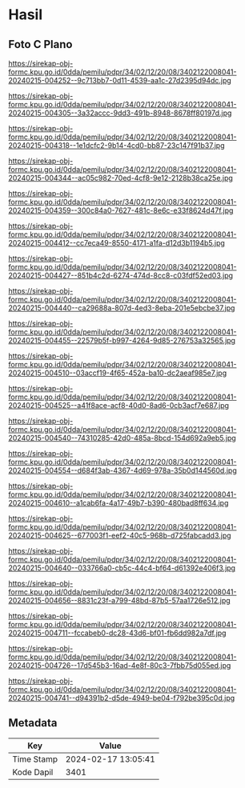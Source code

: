 # Hasil

## Foto C Plano

https://sirekap-obj-formc.kpu.go.id/0dda/pemilu/pdpr/34/02/12/20/08/3402122008041-20240215-004252--9c713bb7-0d11-4539-aa1c-27d2395d94dc.jpg

https://sirekap-obj-formc.kpu.go.id/0dda/pemilu/pdpr/34/02/12/20/08/3402122008041-20240215-004305--3a32accc-9dd3-491b-8948-8678ff80197d.jpg

https://sirekap-obj-formc.kpu.go.id/0dda/pemilu/pdpr/34/02/12/20/08/3402122008041-20240215-004318--1e1dcfc2-9b14-4cd0-bb87-23c147f91b37.jpg

https://sirekap-obj-formc.kpu.go.id/0dda/pemilu/pdpr/34/02/12/20/08/3402122008041-20240215-004344--ac05c982-70ed-4cf8-9e12-2128b38ca25e.jpg

https://sirekap-obj-formc.kpu.go.id/0dda/pemilu/pdpr/34/02/12/20/08/3402122008041-20240215-004359--300c84a0-7627-481c-8e6c-e33f8624d47f.jpg

https://sirekap-obj-formc.kpu.go.id/0dda/pemilu/pdpr/34/02/12/20/08/3402122008041-20240215-004412--cc7eca49-8550-4171-a1fa-d12d3b1194b5.jpg

https://sirekap-obj-formc.kpu.go.id/0dda/pemilu/pdpr/34/02/12/20/08/3402122008041-20240215-004427--851b4c2d-6274-474d-8cc8-c03fdf52ed03.jpg

https://sirekap-obj-formc.kpu.go.id/0dda/pemilu/pdpr/34/02/12/20/08/3402122008041-20240215-004440--ca29688a-807d-4ed3-8eba-201e5ebcbe37.jpg

https://sirekap-obj-formc.kpu.go.id/0dda/pemilu/pdpr/34/02/12/20/08/3402122008041-20240215-004455--22579b5f-b997-4264-9d85-276753a32565.jpg

https://sirekap-obj-formc.kpu.go.id/0dda/pemilu/pdpr/34/02/12/20/08/3402122008041-20240215-004510--03accf19-4f65-452a-ba10-dc2aeaf985e7.jpg

https://sirekap-obj-formc.kpu.go.id/0dda/pemilu/pdpr/34/02/12/20/08/3402122008041-20240215-004525--a41f8ace-acf8-40d0-8ad6-0cb3acf7e687.jpg

https://sirekap-obj-formc.kpu.go.id/0dda/pemilu/pdpr/34/02/12/20/08/3402122008041-20240215-004540--74310285-42d0-485a-8bcd-154d692a9eb5.jpg

https://sirekap-obj-formc.kpu.go.id/0dda/pemilu/pdpr/34/02/12/20/08/3402122008041-20240215-004554--d684f3ab-4367-4d69-978a-35b0d144560d.jpg

https://sirekap-obj-formc.kpu.go.id/0dda/pemilu/pdpr/34/02/12/20/08/3402122008041-20240215-004610--a1cab6fa-4a17-49b7-b390-480bad8ff634.jpg

https://sirekap-obj-formc.kpu.go.id/0dda/pemilu/pdpr/34/02/12/20/08/3402122008041-20240215-004625--677003f1-eef2-40c5-968b-d725fabcadd3.jpg

https://sirekap-obj-formc.kpu.go.id/0dda/pemilu/pdpr/34/02/12/20/08/3402122008041-20240215-004640--033766a0-cb5c-44c4-bf64-d61392e406f3.jpg

https://sirekap-obj-formc.kpu.go.id/0dda/pemilu/pdpr/34/02/12/20/08/3402122008041-20240215-004656--8831c23f-a799-48bd-87b5-57aa1726e512.jpg

https://sirekap-obj-formc.kpu.go.id/0dda/pemilu/pdpr/34/02/12/20/08/3402122008041-20240215-004711--fccabeb0-dc28-43d6-bf01-fb6dd982a7df.jpg

https://sirekap-obj-formc.kpu.go.id/0dda/pemilu/pdpr/34/02/12/20/08/3402122008041-20240215-004726--17d545b3-16ad-4e8f-80c3-7fbb75d055ed.jpg

https://sirekap-obj-formc.kpu.go.id/0dda/pemilu/pdpr/34/02/12/20/08/3402122008041-20240215-004741--d94391b2-d5de-4949-be04-f792be395c0d.jpg


## Metadata

| Key        | Value               |
| ---------- | ------------------- |
| Time Stamp | 2024-02-17 13:05:41 |
| Kode Dapil | 3401                |



